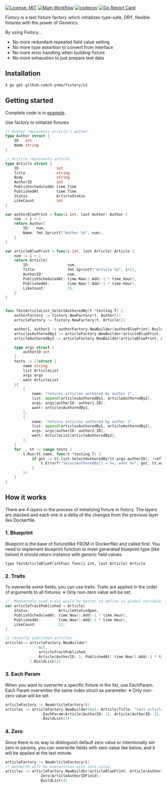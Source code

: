 [![License: MIT](https://img.shields.io/badge/License-MIT-blue.svg)](https://github.com/k-yomo/fixtory/blob/master/LICENSE)
[![Main Workflow](https://github.com/k-yomo/fixtory/workflows/Main%20Workflow/badge.svg)](https://github.com/k-yomo/fixtory/actions?query=workflow%3A%22Main+Workflow%22)
[![codecov](https://codecov.io/gh/k-yomo/fixtory/branch/master/graph/badge.svg)](https://codecov.io/gh/k-yomo/fixtory)
[![Go Report Card](https://goreportcard.com/badge/github.com/k-yomo/fixtory)](https://goreportcard.com/report/github.com/k-yomo/fixtory)

Fixtory is a test fixture factory which initializes type-safe, DRY, flexible fixtures with the power of Generics.

By using Fixtory...
- No more redundant repeated field value setting
- No more type assertion to convert from interface
- No more error handling when building fixture
- No more exhaustion to just prepare test data

## Installation
```sh
$ go get github.com/k-yomo/fixtory/v2
```

## Getting started
Complete code is in [example](example).

Use factory to initialize fixtures
```go
// Author represents article's author
type Author struct {
    ID   int
    Name string
}

// Article represents article
type Article struct {
    ID                 int
    Title              string
    Body               string
    AuthorID           int
    PublishScheduledAt time.Time
    PublishedAt        time.Time
    Status             ArticleStatus
    LikeCount          int
}

var authorBluePrint = func(i int, last Author) Author {
	num := i + 1
	return Author{
		ID:   num,
		Name: fmt.Sprintf("Author %d", num),
	}
}

var articleBluePrint = func(i int, last Article) Article {
	num := i + 1
	return Article{
		ID:                 num,
		Title:              fmt.Sprintf("Article %d", i+1),
		AuthorID:           num,
		PublishScheduledAt: time.Now().Add(-1 * time.Hour),
		PublishedAt:        time.Now().Add(-1 * time.Hour),
		LikeCount:          15,
	}
}


func TestArticleList_SelectAuthoredBy(t *testing.T) {
    authorFactory := fixtory.NewFactory(t, Author{})
    articleFactory := fixtory.NewFactory(t, Article{})

    author1, author2 := authorFactory.NewBuilder(authorBluePrint).Build2()
    articlesAuthoredBy1 := articleFactory.NewBuilder(articleBluePrint, Article{AuthorID: author1.ID}).BuildList(4)
    articleAuthoredBy2 := articleFactory.NewBuilder(articleBluePrint, Article{AuthorID: author2.ID}).Build()

    type args struct {
        authorID int
    }
    tests := []struct {
        name string
        list ArticleList
        args args
        want ArticleList
    }{
        {
            name: "returns articles authored by author 1",
            list: append(articlesAuthoredBy1, articleAuthoredBy2),
            args: args{authorID: author1.ID},
            want: articlesAuthoredBy1,
        },
        {
            name: "returns articles authored by author 2",
            list: append(articlesAuthoredBy1, articleAuthoredBy2),
            args: args{authorID: author2.ID},
            want: ArticleList{articleAuthoredBy2},
        },
    }
    for _, tt := range tests {
        t.Run(tt.name, func(t *testing.T) {
            if got := tt.list.SelectAuthoredBy(tt.args.authorID); !reflect.DeepEqual(got, tt.want) {
                t.Errorf("SelectAuthoredBy() = %v, want %v", got, tt.want)
            }
        })
    }
}
```

## How it works
There are 4 layers in the process of initializing fixture in fixtory. 
The layers are stacked and each one is a delta of the changes from the previous layer like Dockerfile.

### 1. Blueprint
Blueprint is the base of fixture(like FROM in Dockerfile) and called first.
You need to implement blueprint function to meet generated blueprint type (like below)
It should return instance with generic field values.
```
type TestArticleBluePrintFunc func(i int, last Article) Article
```

### 2. Traits
To overwrite some fields, you can use traits.
Traits are applied in the order of arguments to all fixtures.
※ Only non-zero value will be set.
```go
//  Repeatedly used trait would be better to define as global variable.
var articleTraitPublished = Article{
	Status:             ArticleStatusOpen,
	PublishScheduledAt: time.Now().Add(-1 * time.Hour),
	PublishedAt:        time.Now().Add(-1 * time.Hour),
	LikeCount:          15,
}

// recently published articles
articles:= articleFactory.NewBuilder(
               nil, 
               articleTraitPublished,
               Article{AuthorID: 5, PublishedAt: time.Now().Add(-1 * time.Minute)},
           ).BuildList(2)
```

### 3. Each Param
When you want to overwrite a specific fixture in the list, use EachParam.
Each Param overwrites the same index struct as parameter.
※ Only non-zero value will be set.
```go
articleFactory := NewArticleFactory(t)
articles := articleFactory.NewBuilder(nil, Article{Title: "test article"})
                .EachParam(Article{AuthorID: 1}, Article{AuthorID: 2}, Article{AuthorID: 2})
                .BuildList(3)
```

### 4. Zero
Since there is no way to distinguish default zero value or intentionally set zero in params,
you can overwrite fields with zero value like below, and it will be applied at the last minute.
```go
articleFactory := NewArticleFactory(t)
// AuthorID will be overwritten with zero value.
articles := articleFactory.NewBuilder(articleBluePrint, Article{AuthorID: author1.ID}).
                Zero(ArticleAuthorIDField).
                BuildList(4)
```
